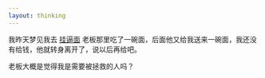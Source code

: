 ```yaml
---
layout: thinking
---
```


我昨天梦见我去 [挂逼面](https://www.youtube.com/watch?v=u7XhF34Lwbs) 老板那里吃了一碗面，后面他又给我送来一碗面，我还没有给钱，他就转身离开了，说以后再给吧。

老板大概是觉得我是需要被拯救的人吗？
